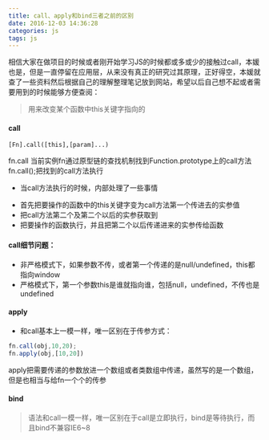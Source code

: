 ```yaml
---
title: call、apply和bind三者之前的区别
date: 2016-12-03 14:36:28
categories: js
tags: js
---
```



相信大家在做项目的时候或者刚开始学习JS的时候都或多或少的接触过call，本媛也是，但是一直停留在应用层，从来没有真正的研究过其原理，正好得空，本媛就查了一些资料然后根据自己的理解整理笔记放到网站，希望以后自己想不起或者需要用到的时候能够方便查阅：

> 用来改变某个函数中this关键字指向的

#### call
`[Fn].call([this],[param]...)`

fn.call 当前实例fn通过原型链的查找机制找到Function.prototype上的call方法
fn.call();把找到的call方法执行
+ 当call方法执行的时候，内部处理了一些事情
- 首先把要操作的函数中的this关键字变为call方法第一个传进去的实参值
- 把call方法第二个及第二个以后的实参获取到
- 把要操作的函数执行，并且把第二个以后传递进来的实参传给函数

#### call细节问题：
- 非严格模式下，如果参数不传，或者第一个传递的是null/undefined，this都指向window
- 严格模式下，第一个参数this是谁就指向谁，包括null，undefined，不传也是undefined

#### apply
+ 和call基本上一模一样，唯一区别在于传参方式：

```javascript
fn.call(obj,10,20);
fn.apply(obj,[10,20])
```
apply把需要传递的参数放进一个数组或者类数组中传递，虽然写的是一个数组，但是也相当与给fn一个个的传参
#### bind
>  语法和call一模一样，唯一区别在于call是立即执行，bind是等待执行，而且bind不兼容IE6~8
